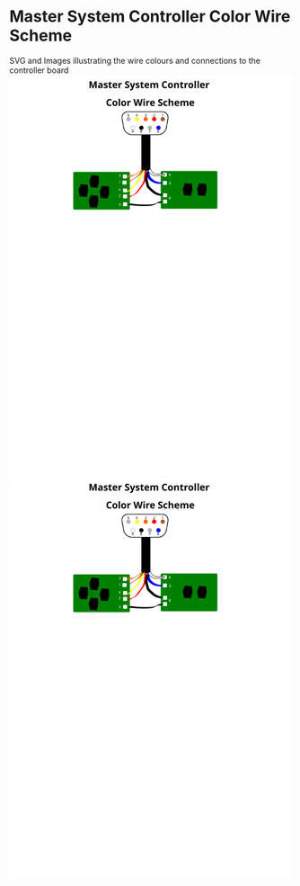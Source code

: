 # Master System Controller Color Wire Scheme
SVG and Images illustrating the wire colours and connections to the controller board
![Master System Controller Color Wire Scheme](./MasterSystemControllerColorWireScheme.svg)
<img src="./MasterSystemControllerColorWireScheme.svg">
